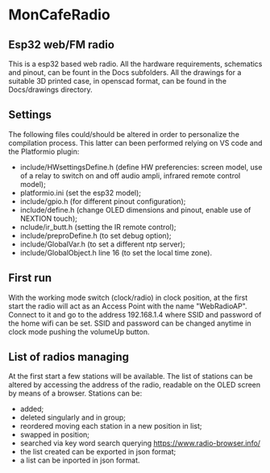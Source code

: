 # MonCafeRadio
Esp32 web/FM radio
---------------

This is a esp32 based web radio.
All the hardware requirements, schematics and pinout, can be fount in the Docs subfolders.
All the drawings for a suitable 3D printed case, in openscad format, can be found
in the Docs/drawings directory.

Settings
--------
The following files could/should be altered in order to personalize the compilation
process. This latter can been performed relying on VS code and the Platformio plugin:
- include/HWsettingsDefine.h (define HW preferencies: screen model, use of a relay
	to switch on and off audio ampli, infrared remote control model); 
- platformio.ini (set the esp32 model);
- include/gpio.h (for different pinout configuration);
- include/define.h (change OLED dimensions and pinout, enable use of NEXTION touch);
- nclude/ir_butt.h (setting the IR remote control);
- include/preproDefine.h (to set debug option);
- include/GlobalVar.h (to set a different ntp server);
- include/GlobalObject.h line 16 (to set the local time zone).

First run
---------
With the working mode switch (clock/radio) in clock position,
at the first start the radio will act as an Access Point with
the name "WebRadioAP". Connect to it and go to the address
192.168.1.4 where SSID and password of the home wifi can be set.
SSID and password can be changed anytime in clock mode pushing
the volumeUp button.

List of radios managing
-----------------------
At the first start a few stations will be available. The list of stations
can be altered by accessing the address of the radio,
readable on the OLED screen by means of a browser.
Stations can be:
- added;
- deleted singularly and in group;
- reordered moving each station in a new position in list;
- swapped in position;
- searched via key word search querying https://www.radio-browser.info/
- the list created can be exported in json format;
- a list can be inported in json format.
